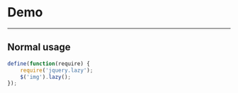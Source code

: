 # Demo

---

## Normal usage

````javascript
define(function(require) {
	require('jquery.lazy');
	$('img').lazy();
});
````

